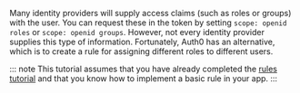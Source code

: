 Many identity providers will supply access claims (such as roles or groups) with the user. You can request these in the token by setting `scope: openid roles` or `scope: openid groups`. However, not every identity provider supplies this type of information. Fortunately, Auth0 has an alternative, which is to create a rule for assigning different roles to different users.

::: note
This tutorial assumes that you have already completed the [rules tutorial](${ruleslink}) and that you know how to implement a basic rule in your app.
:::
